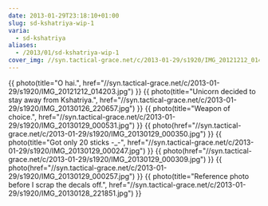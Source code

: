 ```yaml
---
date: 2013-01-29T23:18:10+01:00
slug: sd-kshatriya-wip-1
varia:
  - sd-kshatriya
aliases:
  - /2013/01/sd-kshatriya-wip-1
cover_img: //syn.tactical-grace.net/c/2013-01-29/s1920/IMG_20121212_014203.jpg
---
```

{{ photo(title="O hai.", href="//syn.tactical-grace.net/c/2013-01-29/s1920/IMG_20121212_014203.jpg") }}
{{ photo(title="Unicorn decided to stay away from Kshatriya.", href="//syn.tactical-grace.net/c/2013-01-29/s1920/IMG_20130126_220657.jpg") }}
{{ photo(title="Weapon of choice.", href="//syn.tactical-grace.net/c/2013-01-29/s1920/IMG_20130129_000531.jpg") }}
{{ photo(href="//syn.tactical-grace.net/c/2013-01-29/s1920/IMG_20130129_000350.jpg") }}
{{ photo(title="Got only 20 sticks -_-", href="//syn.tactical-grace.net/c/2013-01-29/s1920/IMG_20130129_000247.jpg") }}
{{ photo(href="//syn.tactical-grace.net/c/2013-01-29/s1920/IMG_20130129_000309.jpg") }}
{{ photo(href="//syn.tactical-grace.net/c/2013-01-29/s1920/IMG_20130129_000257.jpg") }}
{{ photo(title="Reference photo before I scrap the decals off.", href="//syn.tactical-grace.net/c/2013-01-29/s1920/IMG_20130128_221851.jpg") }}

